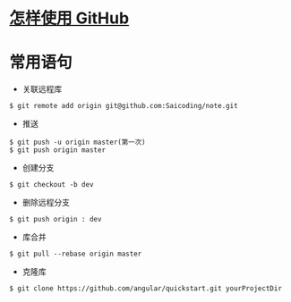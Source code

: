 # [怎样使用 GitHub](https://www.zhihu.com/question/20070065/answer/16021641)

# 常用语句
* 关联远程库
```
$ git remote add origin git@github.com:Saicoding/note.git
```
* 推送
```
$ git push -u origin master(第一次)
$ git push origin master
```
* 创建分支 
```
$ git checkout -b dev
```
* 删除远程分支
```
$ git push origin : dev
```
* 库合并
```
$ git pull --rebase origin master
```
* 克隆库
```
$ git clone https://github.com/angular/quickstart.git yourProjectDir
```

